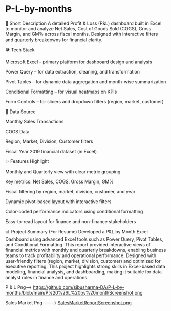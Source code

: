 # P-L-by-months

🔹 Short Description
A detailed Profit & Loss (P&L) dashboard built in Excel to monitor and analyze Net Sales, Cost of Goods Sold (COGS), Gross Margin, and GM% across fiscal months. Designed with interactive filters and quarterly breakdowns for financial clarity.

🛠️ Tech Stack

Microsoft Excel – primary platform for dashboard design and analysis

Power Query – for data extraction, cleaning, and transformation

Pivot Tables – for dynamic data aggregation and month-wise summarization

Conditional Formatting – for visual heatmaps on KPIs

Form Controls – for slicers and dropdown filters (region, market, customer)

🔗 Data Source

Monthly Sales Transactions

COGS Data

Region, Market, Division, Customer filters

Fiscal Year 2019 financial dataset (in Excel)

✨ Features Highlight

Monthly and Quarterly view with clear metric grouping

Key metrics: Net Sales, COGS, Gross Margin, GM%

Fiscal filtering by region, market, division, customer, and year

Dynamic pivot-based layout with interactive filters

Color-coded performance indicators using conditional formatting

Easy-to-read layout for finance and non-finance stakeholders

📊 Project Summary (For Resume)
Developed a P&L by Month Excel Dashboard using advanced Excel tools such as Power Query, Pivot Tables, and Conditional Formatting. This report provided interactive views of financial metrics with monthly and quarterly breakdowns, enabling business teams to track profitability and operational performance. Designed with user-friendly filters (region, market, division, customer) and optimized for executive reporting. This project highlights strong skills in Excel-based data modeling, financial analysis, and dashboarding, making it suitable for data analyst roles in finance and operations.
 
P & L Png--> https://github.com/sibusharma-DA/P-L-by-months/blob/main/P%20%26L%20by%20monthScreenshot.png

Sales Market Png----> [SalesMarketReportScreenshot.png](https://github.com/sibusharma-DA/P-L-by-months/blob/main/SalesMarketReportScreenshot.png)


